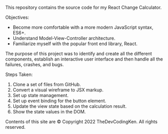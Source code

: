 This repository contains the source code for my React Change Calculator.

Objectives:

- Become more comfortable with a more modern JavaScript syntax, ES6+.
- Understand Model-View-Controller architecture.
- Familiarize myself with the popular front end library, React.

The purpose of this project was to identify and create all the different components, establish an interactive user interface and then handle all the failures, crashes, and bugs.

Steps Taken:

1. Clone a set of files from GitHub.
2. Convert a visual wireframe to JSX markup.
3. Set up state management.
4. Set up event binding for the button element.
5. Update the view state based on the calculation result.
6. Show the state values in the DOM.

Contents of this site are © Copyright 2022 TheDevCodingKen. All rights reserved.
